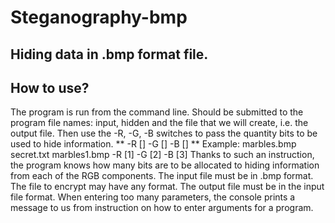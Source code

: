 # Steganography-bmp
## Hiding data in .bmp format file. 
## How to use? 
The program is run from the command line. Should be submitted to the program file names: input, hidden and the file that we will create, i.e. the output file. Then use the -R, -G, -B switches to pass the quantity bits to be used to hide information.
** <source file> <secret file> <destination file> -R [] -G [] -B [] **
Example: marbles.bmp secret.txt marbles1.bmp -R [1] -G [2] -B [3]
Thanks to such an instruction, the program knows how many bits are to be allocated to hiding information from each of the RGB components.
The input file must be in .bmp format.
The file to encrypt may have any format. The output file must be in the input file format.
When entering too many parameters, the console prints a message to us from instruction on how to enter arguments for a program.
